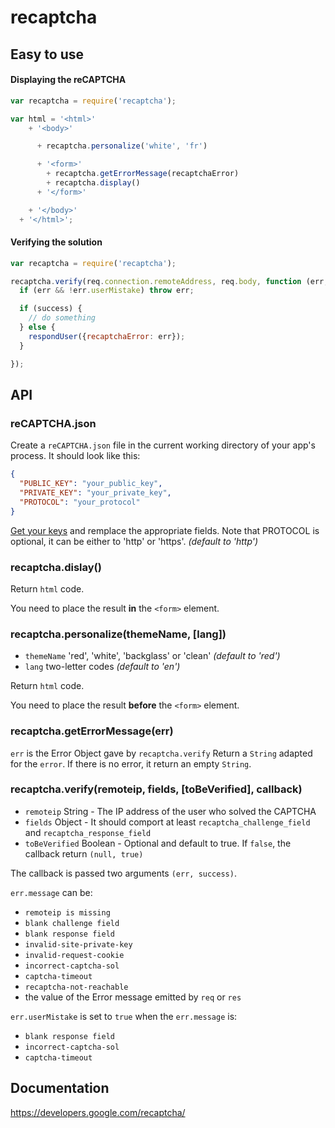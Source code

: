 # recaptcha

## Easy to use

#### Displaying the reCAPTCHA

```javascript
var recaptcha = require('recaptcha');

var html = '<html>'
    + '<body>'

      + recaptcha.personalize('white', 'fr')

      + '<form>'
        + recaptcha.getErrorMessage(recaptchaError)
        + recaptcha.display()
      + '</form>'

    + '</body>'
  + '</html>';
```


#### Verifying the solution

```javascript
var recaptcha = require('recaptcha');

recaptcha.verify(req.connection.remoteAddress, req.body, function (err, success) {
  if (err && !err.userMistake) throw err;

  if (success) {
    // do something
  } else {
    respondUser({recaptchaError: err});
  }

});
```


## API

### reCAPTCHA.json

Create a `reCAPTCHA.json` file  in the current working directory of your app's
process. It should look like this:

```json
{
  "PUBLIC_KEY": "your_public_key",
  "PRIVATE_KEY": "your_private_key",
  "PROTOCOL": "your_protocol"
}
```

[Get your keys](https://www.google.com/recaptcha/admin#createsite) and remplace
the appropriate fields. 
Note that PROTOCOL is optional, it can be either to 'http' or 'https'.
*(default to 'http')*


### recaptcha.dislay()

Return `html` code.

You need to place the result **in** the `<form>` element.


### recaptcha.personalize(themeName, [lang])

* `themeName` 'red', 'white', 'backglass' or 'clean' *(default to 'red')*
* `lang` two-letter codes *(default to 'en')*

Return `html` code.

You need to place the result **before** the `<form>` element.


### recaptcha.getErrorMessage(err)

`err` is the Error Object gave by `recaptcha.verify`
Return a `String` adapted for the `error`. If there is no error, it return an
empty `String`.


### recaptcha.verify(remoteip, fields, [toBeVerified], callback)

* `remoteip` String - The IP address of the user who solved the CAPTCHA
* `fields` Object - It should comport at least `recaptcha_challenge_field`
and `recaptcha_response_field`
* `toBeVerified` Boolean - Optional and default to true. If `false`, the
callback return `(null, true)`

The callback is passed two arguments `(err, success)`.

`err.message` can be:
- `remoteip is missing`
- `blank challenge field`
- `blank response field`
- `invalid-site-private-key`
- `invalid-request-cookie`
- `incorrect-captcha-sol`
- `captcha-timeout`
- `recaptcha-not-reachable`
- the value of the Error message emitted by `req` or `res`

`err.userMistake` is set to `true` when the `err.message` is:
- `blank response field`
- `incorrect-captcha-sol`
- `captcha-timeout`


## Documentation

https://developers.google.com/recaptcha/
